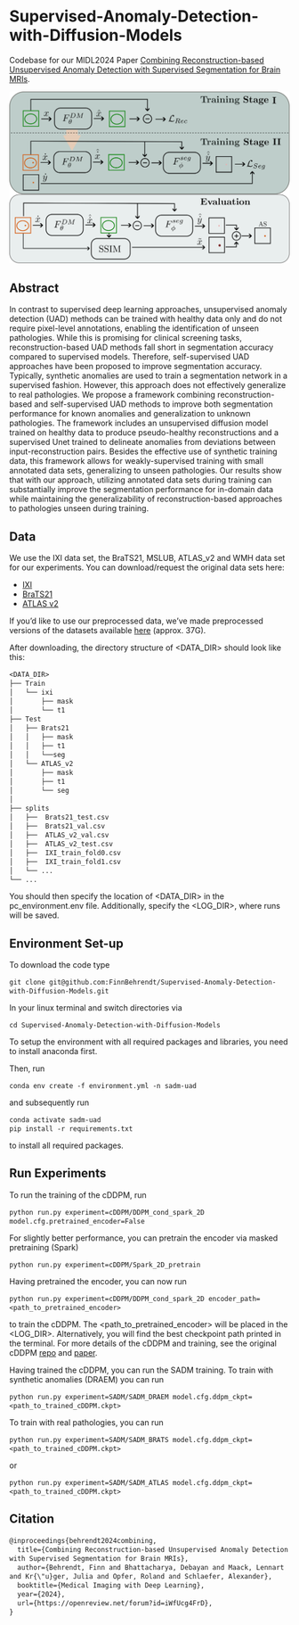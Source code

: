 # Supervised-Anomaly-Detection-with-Diffusion-Models

Codebase for our MIDL2024 Paper [Combining Reconstruction-based Unsupervised Anomaly Detection with Supervised Segmentation for Brain MRIs](https://openreview.net/forum?id=iWfUcg4FrD&noteId=iWfUcg4FrD).

![Graphical abstract](MIDL24_ga.svg)
## Abstract

In contrast to supervised deep learning approaches, unsupervised anomaly detection (UAD) methods can be trained with healthy data only and do not require pixel-level annotations, enabling the identification of unseen pathologies. While this is promising for clinical screening tasks, reconstruction-based UAD methods fall short in segmentation accuracy compared to supervised models. Therefore, self-supervised UAD approaches have been proposed to improve segmentation accuracy. Typically, synthetic anomalies are used to train a segmentation network in a supervised fashion. However, this approach does not effectively generalize to real pathologies.
We propose a framework combining reconstruction-based and self-supervised UAD methods to improve both segmentation performance for known anomalies and generalization to unknown pathologies. The framework includes an unsupervised diffusion model trained on healthy data to produce pseudo-healthy reconstructions and a supervised Unet trained to delineate anomalies from deviations between input-reconstruction pairs. 
Besides the effective use of synthetic training data, this framework allows for weakly-supervised training with small annotated data sets, generalizing to unseen pathologies. Our results show that with our approach, utilizing annotated data sets during training can substantially improve the segmentation performance for in-domain data while maintaining the generalizability of reconstruction-based approaches to pathologies unseen during training.
## Data
We use the IXI data set, the BraTS21, MSLUB, ATLAS_v2 and WMH data set for our experiments. 
You can download/request the original data sets here:

* [IXI](https://brain-development.org/ixi-dataset/)
* [BraTS21](http://braintumorsegmentation.org/)
* [ATLAS v2](https://fcon_1000.projects.nitrc.org/indi/retro/atlas)

If you’d like to use our preprocessed data, we’ve made preprocessed versions of the datasets available [here](https://1drv.ms/u/c/66229029a9e95461/EVb21X1kmXxCh_xfqMNmzH8B1Rqe_wWDHYzoQuiGj94k3Q?e=wjFP6h) (approx. 37G). 

After downloading, the directory structure of <DATA_DIR> should look like this: 

    <DATA_DIR>
    ├── Train
    │   └── ixi
    │       ├── mask
    │       └── t1
    ├── Test
    │   ├── Brats21
    │   │   ├── mask
    │   │   ├── t1
    │   │   └──seg
    │   └── ATLAS_v2
    │       ├── mask
    │       ├── t1
    │       └── seg
    │   
    ├── splits
    │   ├──  Brats21_test.csv        
    │   ├──  Brats21_val.csv   
    │   ├──  ATLAS_v2_val.csv 
    │   ├──  ATLAS_v2_test.csv
    │   ├──  IXI_train_fold0.csv
    │   ├──  IXI_train_fold1.csv 
    │   └── ...                
    └── ...

You should then specify the location of <DATA_DIR> in the pc_environment.env file. Additionally, specify the <LOG_DIR>, where runs will be saved. 


## Environment Set-up
To download the code type 

    git clone git@github.com:FinnBehrendt/Supervised-Anomaly-Detection-with-Diffusion-Models.git

In your linux terminal and switch directories via

    cd Supervised-Anomaly-Detection-with-Diffusion-Models

To setup the environment with all required packages and libraries, you need to install anaconda first. 

Then, run 

    conda env create -f environment.yml -n sadm-uad

and subsequently run 

    conda activate sadm-uad
    pip install -r requirements.txt

to install all required packages.

## Run Experiments

To run the training of the cDDPM, run 

    python run.py experiment=cDDPM/DDPM_cond_spark_2D model.cfg.pretrained_encoder=False

For slightly better performance, you can pretrain the encoder via masked pretraining (Spark) 

    python run.py experiment=cDDPM/Spark_2D_pretrain

Having pretrained the encoder, you can now run 

    python run.py experiment=cDDPM/DDPM_cond_spark_2D encoder_path=<path_to_pretrained_encoder>

to train the cDDPM.
The <path_to_pretrained_encoder> will be placed in the <LOG_DIR>. Alternatively, you will find the best checkpoint path printed in the terminal. 
For more details of the cDDPM and training, see the original cDDPM [repo](https://github.com/FinnBehrendt/Conditioned-Diffusion-Models-UAD) and [paper](https://arxiv.org/abs/2312.04215).

Having trained the cDDPM, you can run the SADM training. To train with synthetic anomalies (DRAEM) you can run 
   
    python run.py experiment=SADM/SADM_DRAEM model.cfg.ddpm_ckpt=<path_to_trained_cDDPM.ckpt>  

To train with real pathologies, you can run 

    python run.py experiment=SADM/SADM_BRATS model.cfg.ddpm_ckpt=<path_to_trained_cDDPM.ckpt>  

or 

    python run.py experiment=SADM/SADM_ATLAS model.cfg.ddpm_ckpt=<path_to_trained_cDDPM.ckpt>  

## Citation
    @inproceedings{behrendt2024combining,
      title={Combining Reconstruction-based Unsupervised Anomaly Detection with Supervised Segmentation for Brain MRIs},
      author={Behrendt, Finn and Bhattacharya, Debayan and Maack, Lennart and Kr{\"u}ger, Julia and Opfer, Roland and Schlaefer, Alexander},
      booktitle={Medical Imaging with Deep Learning},
      year={2024},
      url={https://openreview.net/forum?id=iWfUcg4FrD},
    }

